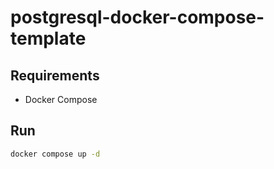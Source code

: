 # postgresql-docker-compose-template

## Requirements

- Docker Compose

## Run

```sh
docker compose up -d
```
